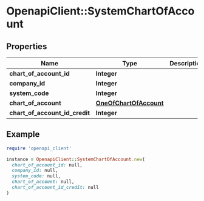 # OpenapiClient::SystemChartOfAccount

## Properties

| Name | Type | Description | Notes |
| ---- | ---- | ----------- | ----- |
| **chart_of_account_id** | **Integer** |  | [optional] |
| **company_id** | **Integer** |  |  |
| **system_code** | **Integer** |  |  |
| **chart_of_account** | [**OneOfChartOfAccount**](OneOfChartOfAccount.md) |  | [optional] |
| **chart_of_account_id_credit** | **Integer** |  | [optional] |

## Example

```ruby
require 'openapi_client'

instance = OpenapiClient::SystemChartOfAccount.new(
  chart_of_account_id: null,
  company_id: null,
  system_code: null,
  chart_of_account: null,
  chart_of_account_id_credit: null
)
```

